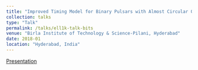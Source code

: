 ```yaml
---
title: "Improved Timing Model for Binary Pulsars with Almost Circular Orbits"
collection: talks
type: "Talk"
permalink: /talks/ell1k-talk-bits
venue: "Birla Institute of Technology & Science-Pilani, Hyderabad"
date: 2018-01
location: "Hyderabad, India"
---
```

[Presentation](http://dx.doi.org/10.13140/RG.2.2.12307.30244)
